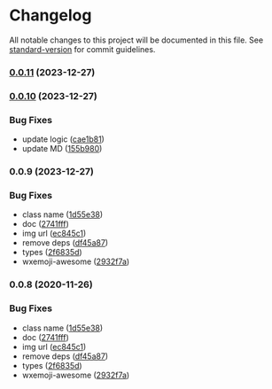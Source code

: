 # Changelog

All notable changes to this project will be documented in this file. See [standard-version](https://github.com/conventional-changelog/standard-version) for commit guidelines.

### [0.0.11](https://github.com/planjs/wxemoji-awesome/compare/stable-0.0.10...stable-0.0.11) (2023-12-27)

### [0.0.10](https://github.com/planjs/wxemoji-awesome/compare/stable-0.0.9...stable-0.0.10) (2023-12-27)


### Bug Fixes

* update logic ([cae1b81](https://github.com/planjs/wxemoji-awesome/commit/cae1b811ce21744c09eeeef7f0b054237c1531bc))
* update MD ([155b980](https://github.com/planjs/wxemoji-awesome/commit/155b9803214fe06f389115189eeca3f141f4b786))

### 0.0.9 (2023-12-27)


### Bug Fixes

* class name ([1d55e38](https://github.com/planjs/wxemoji-awesome/commit/1d55e380c11fab1d3fb4ac58cec1456b32c3d705))
* doc ([2741fff](https://github.com/planjs/wxemoji-awesome/commit/2741fff9ffa04467e4dc1ce3fce09033f833b4b4))
* img url ([ec845c1](https://github.com/planjs/wxemoji-awesome/commit/ec845c14ed166e2d558d1bc0180413550166ab69))
* remove deps ([df45a87](https://github.com/planjs/wxemoji-awesome/commit/df45a87930ff734c8f1a0a5ea40193cbe98a97e4))
* types ([2f6835d](https://github.com/planjs/wxemoji-awesome/commit/2f6835db74766a1b11b8f22d6990e16aec149ecf))
* wxemoji-awesome ([2932f7a](https://github.com/planjs/wxemoji-awesome/commit/2932f7a88459758e603cca422c05ff893daec797))

### 0.0.8 (2020-11-26)


### Bug Fixes

* class name ([1d55e38](https://github.com/planjs/wxemoji-awesome/commit/1d55e380c11fab1d3fb4ac58cec1456b32c3d705))
* doc ([2741fff](https://github.com/planjs/wxemoji-awesome/commit/2741fff9ffa04467e4dc1ce3fce09033f833b4b4))
* img url ([ec845c1](https://github.com/planjs/wxemoji-awesome/commit/ec845c14ed166e2d558d1bc0180413550166ab69))
* remove deps ([df45a87](https://github.com/planjs/wxemoji-awesome/commit/df45a87930ff734c8f1a0a5ea40193cbe98a97e4))
* types ([2f6835d](https://github.com/planjs/wxemoji-awesome/commit/2f6835db74766a1b11b8f22d6990e16aec149ecf))
* wxemoji-awesome ([2932f7a](https://github.com/planjs/wxemoji-awesome/commit/2932f7a88459758e603cca422c05ff893daec797))
